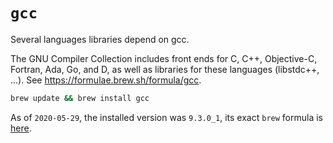 # `gcc`

Several languages libraries depend on gcc. 

The GNU Compiler Collection includes front ends for C, C++, Objective-C, Fortran, Ada, Go, and D, as well as libraries for these languages (libstdc++, ...). See https://formulae.brew.sh/formula/gcc.

```zsh
brew update && brew install gcc
```

As of `2020-05-29`, the installed version was `9.3.0_1`, its exact `brew` formula is [here](https://github.com/Homebrew/homebrew-core/blob/566560476be4973d396c54e920411b07081b6722/Formula/gcc.rb).